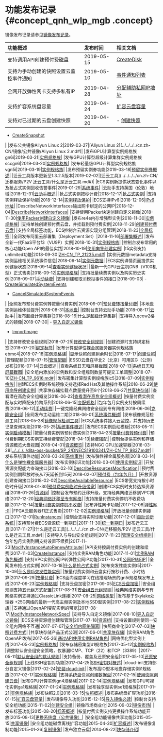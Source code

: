 # 功能发布记录 {#concept_qnh_wlp_mgb .concept}

镜像发布记录请参见[镜像发布记录](../../../../cn.zh-CN/镜像/公共镜像/镜像发布记录.md#)。

|功能概述|发布时间|相关文档|
|:---|:---|:---|
|支持调用API创建预付费磁盘|2019-05-15|[CreateDisk](../../../../cn.zh-CN/API参考/磁盘/CreateDisk.md#)|
|支持为手动创建的快照设置云监控事件通知|2019-05-10|[事件通知列表](../../../../cn.zh-CN/部署与运维/事件通知/事件通知列表.md#)|
|全网开放弹性网卡支持多私有IP|2019-04-28|[分配辅助私网IP地址](../../../../cn.zh-CN/网络/弹性网卡/分配辅助私网IP地址.md#)|
|支持扩容系统盘容量|2019-04-24|[扩容云盘容量](../../../../cn.zh-CN/块存储/云盘/扩容云盘/扩容云盘容量.md#)|
|支持对已过期的云盘创建快照|2019-04-20| -   [创建快照](../../../../cn.zh-CN/快照/使用快照/创建快照.md#)
-   [CreateSnapshot](../../../../cn.zh-CN/API参考/快照/CreateSnapshot.md#)

 |
|发布公共镜像Aliyun Linux 2|2019-03-27|[Aliyun Linux 2](../../../../cn.zh-CN/镜像/公共镜像/Aliyun Linux 2.md#)|
|发布GPU计算型实例规格族gn6i|2019-03-21|[实例规格族](../../../../cn.zh-CN/实例/实例规格族.md#)|
|发布GPU计算型超级计算集群实例规格族sccgn6|2019-03-20|[实例规格族](../../../../cn.zh-CN/实例/实例规格族.md#)|
|发布轻量级GPU计算型实例规格族vgn5i|2019-03-19|[实例规格族](../../../../cn.zh-CN/实例/实例规格族.md#)|
|发布预留实例券功能|2019-03-18|[预留实例券概述](../../../../cn.zh-CN/实例/选择实例购买方式/预留实例券/预留实例券概述.md#)|
|迁云工具版本更新至1.3.2.5版本|2019-02-02|[迁云工具](../../../../cn.zh-CN/迁移服务/P2V 迁云工具/什么是迁云工具.md#)|
|ECS实例新提供状态变化事件以及抢占式实例回收告警事件|2019-01-29|[系统事件](../../../../cn.zh-CN/部署与运维/系统事件/系统事件概述.md#)|
|云助手支持英国（伦敦）地域|2018-12-31|[云助手概述](../../../../cn.zh-CN/部署与运维/云助手/云助手概述.md#)|
|抢占式实例按秒计费|2018-12-17|[抢占式实例](../../../../cn.zh-CN/实例/选择实例购买方式/抢占式实例/什么是抢占式实例.md#)|
|支持实例释放保护功能|2018-12-14|[实例释放保护](../../../../cn.zh-CN/实例/管理实例/开启实例释放保护.md#)|
|ECS支持IPv6|2018-12-06|[IPv6地址](../../../../cn.zh-CN/网络/实例IP地址介绍/IPv6地址.md#)|
|DescribeNetworkInterfaces输出网卡绑定的公网IP|2018-12-04|[DescribeNetworkInterfaces](../../../../cn.zh-CN/API参考/弹性网卡/DescribeNetworkInterfaces.md#)|
|支持使用Packer快速创建自定义镜像|2018-11-30|[使用Packer创建自定义镜像](../../../../cn.zh-CN/镜像/自定义镜像/创建自定义镜像/使用Packer创建自定义镜像.md#)|
|发布re4e内存增强型实例|2018-11-30|[实例规格族](../../../../cn.zh-CN/实例/实例规格族.md#)|
|支持单独创建预付费云盘，并挂载到预付费实例|2018-11-29|[创建预付费云盘](../../../../cn.zh-CN/块存储/云盘/创建云盘/创建预付费云盘.md#)|
|支持全局标签功能，ECS控制台云资源实现分组管理|2018-11-23|[全局标签](../../../../cn.zh-CN/标签与资源/全局标签实践.md#)|
|全网发布阿里云部署集（Deployment Set）|2018-11-16|[部署集概述](../../../../cn.zh-CN/部署与运维/部署集/部署集概述.md#)|
|发布全新一代FaaS平台f3（VU9P）实例|2018-10-31|[实例规格族](../../../../cn.zh-CN/实例/实例规格族.md#)|
|控制台发布常用的核心功能Open API的最佳实践|2018-10-19|[使用向导创建实例](../../../../cn.zh-CN/实例/创建实例/使用向导创建实例.md#)|
|t5实例支持unlimited功能|2018-09-30|[ZH-CN\_TP\_21235.md\#](cn.zh-CN/实例/选择实例规格/突发型/t5无性能约束实例.md#)|
|实例元数据metadata支持实例运维相关系统事件信息|2018-09-14|[实例元数据](../../../../cn.zh-CN/实例/管理实例/使用实例元数据/什么是实例元数据.md#)|
|ECS实例详情页面提供实例健康状态|2018-09-14|[查看实例健康状况](../../../../cn.zh-CN/部署与运维/监控实例状态/查看实例健康状况.md#)|
|最新一代GPU云主机GN6（V100机型）正式售卖|2018-09-12|[实例规格族](../../../../cn.zh-CN/实例/实例规格族.md#)|
|支持批量续费实例以及购买历史实例|2018-09-07|[手动续费](../../../../cn.zh-CN/产品定价/续费实例/手动续费.md#)|
|支持创建和取消模拟事件的接口|2018-09-03| -   [CreateSimulatedSystemEvents](../../../../cn.zh-CN/API参考/系统事件/CreateSimulatedSystemEvents.md#)
-   [CancelSimulatedSystemEvents](../../../../cn.zh-CN/API参考/系统事件/CancelSimulatedSystemEvents.md#)

 |
|全网发布预付费实例转按量付费实例|2018-09-01|[预付费转按量付费](../../../../cn.zh-CN/产品定价/预付费转按量付费.md#)|
|本地盘实例运维体验提升|2018-08-31|[本地盘](../../../../cn.zh-CN/块存储/本地盘.md#)|
|控制台支持云助手功能|2018-08-17|[云助手](../../../../cn.zh-CN/部署与运维/云助手/云助手概述.md#)|
|发布超级计算集群|2018-08-16|[什么是超级计算集群](../../../../cn.zh-CN/实例/选择实例规格/超级计算集群（SCC）/什么是超级计算集群.md#)|
|支持导入qcow2格式的镜像|2018-07-30| -   [导入自定义镜像](../../../../cn.zh-CN/镜像/自定义镜像/导入镜像/导入自定义镜像.md#)
-   [ImportImage](../../../../cn.zh-CN/API参考/镜像/ImportImage.md#)

 |
|支持修改安全组规则|2018-07-25|[修改安全组规则](../../../../cn.zh-CN/安全/安全组/管理安全组规则.md#)|
|创建资源时支持绑定标签|2018-07-20|[绑定标签](../../../../cn.zh-CN/标签与资源/标签/绑定标签.md#)|
|发布计算型弹性裸金属服务器实例规格族ebmc4|2018-07-18|[实例规格族](../../../../cn.zh-CN/实例/实例规格族.md#)|
|显示快照创建剩余时长|2018-07-17|[创建快照](../../../../cn.zh-CN/快照/使用快照/创建快照.md#)|
|管理配额|2018-07-15|[管理配额](../../../../cn.zh-CN/标签与资源/管理配额.md#)|
|ESSD云盘在华北2（北京）可用区G（公测）发布|2018-07-14|[云盘概述](../../../../cn.zh-CN/块存储/云盘/云盘概述.md#)|
|查看系统日志和屏幕截图|2018-07-13|[系统日志和屏幕截图](../../../../cn.zh-CN/部署与运维/查询操作故障/系统日志和屏幕截图.md#)|
|安全组内添加的实例数和安全组规则数量可提交工单调整|2018-07-10|[ZH-CN\_TP\_9616.md\#](cn.zh-CN/产品简介/使用限制.md#)|
|发布密集计算型实例规格族ic5|2018-07-09|[实例规格族](../../../../cn.zh-CN/实例/实例规格族.md#)|
|创建ECS实例时系统镜像支持选择Red Hat及其他操作系统|2018-06-29|[使用向导创建实例](../../../../cn.zh-CN/实例/创建实例/使用向导创建实例.md#)|
|共享块存储挂载点数量提升至8个|2018-06-27|[共享块存储](../../../../cn.zh-CN/块存储/共享块存储.md#)|
|查看潜在高危安全组概览|2018-06-22|[查看潜在高危安全组概览](../../../../cn.zh-CN/最佳实践/安全/查看潜在高危安全组概览.md#)|
|按量付费实例变配与实时降配支持跨系列|2018-06-15|[变配规格](../../../../cn.zh-CN/实例/升降配实例/支持变配的实例规格.md#)|
|包年包月实例支持按周续费|2018-06-12|[手动续费](../../../../cn.zh-CN/产品定价/续费实例/手动续费.md#)|
|一键克隆经典网络安全组到专有网络|2018-06-06|[克隆安全组](../../../../cn.zh-CN/安全/安全组/管理安全组.md#section_imc_xwy_lgb)|
|全网发布主动运维二期|2018-06-01|[系统事件概述](../../../../cn.zh-CN/部署与运维/系统事件/系统事件概述.md#)|
|发布镜像规范检测工具|2018-05-28|[镜像规范检测工具](../../../../cn.zh-CN/镜像/自定义镜像/导入镜像/镜像规范检测工具.md#)|
|ECS系统事件接入云监控，并支持历史记录查询功能|2018-05-25|[系统事件概述](../../../../cn.zh-CN/部署与运维/系统事件/系统事件概述.md#)|
|发布ECS实例启动模板|2018-05-11|[实例启动模板](../../../../cn.zh-CN/实例/管理实例/管理实例启动模板/创建实例启动模板.md#)|
|按量付费实例转预付费实例|2018-04-23|[按量付费转预付费](../../../../cn.zh-CN/产品定价/按量付费转预付费.md#)|
|预付费到期ECS实例支持续费变配|2018-04-13|[续费降配](../../../../cn.zh-CN/产品定价/续费实例/续费降配.md#)|
|控制台提供实例和存储资源概览大盘视图|2018-04-01|[资源概览](https://yq.aliyun.com/articles/552809)|
|支持NGC GPU加速容器|2018-03-28|[../../../../dita-oss-bucket/SP\_2/DNECS19100341/ZH-CN\_TP\_9837.md\#](../../../../cn.zh-CN/最佳实践/GPU实例最佳实践/在gn5实例上部署NGC环境.md#)|
|发布系统事件功能|2018-03-26|[系统事件](../../../../cn.zh-CN/部署与运维/系统事件/系统事件概述.md#)|
|发布弹性裸金属服务器|2018-03-14|[什么是弹性裸金属服务器](../../../../cn.zh-CN/实例/选择实例规格/弹性裸金属服务器（神龙）/什么是弹性裸金属服务器.md#)|
|发布实例标识功能|2018-03-01|[使用实例标识](../../../../cn.zh-CN/实例/管理实例/使用实例标识.md#)|
|开放资源变配能力查询接口|2018-02-10|[DescribeResourcesModification](../../../../cn.zh-CN/API参考/地域/DescribeResourcesModification.md#)|
|预付费实例到期释放时长从7天延长到15天|2018-02-07|[预付费（包年包月）](../../../../cn.zh-CN/产品定价/预付费（包年包月）.md#)|
|开放资源创建查询接口|2018-02-02|[DescribeAvailableResource](../../../../cn.zh-CN/API参考/地域/DescribeAvailableResource.md#)|
|ECS带宽支持按小时临时升级|2018-01-30|[预付费实例临时升级带宽](../../../../cn.zh-CN/实例/升降配实例/升配预付费实例/预付费实例临时升级带宽.md#)|
|创建ECS实例时支持选择资源组|2018-01-26|[资源组](../../../../cn.zh-CN/标签与资源/资源组.md#)|
|控制台发布预约迁移升级，支持经典网络迁移到VPC网络|2017-12-20|[经典网络迁移至专有网络](../../../../cn.zh-CN/网络/经典网络迁移至专有网络.md#)|
|支持按量付费实例停机不收费功能|2017-12-14|[按量付费实例停机不收费](../../../../cn.zh-CN/产品定价/按量付费实例停机不收费.md#)|
|发布弹性网卡功能|2017-12-08|[弹性网卡](../../../../cn.zh-CN/网络/弹性网卡/弹性网卡概述.md#)|
|FPGA云服务器f1正式售卖|2017-12-02|[实例规格族](../../../../cn.zh-CN/实例/实例规格族.md#)|
|开放批量创建实例接口|2017-12-01|[RunInstances](../../../../cn.zh-CN/API参考/实例/RunInstances.md#)|
|控制台支持实时诊断功能|2017-12-01|[自助诊断系统](../../../../cn.zh-CN/部署与运维/查询操作故障/自助诊断系统.md#)|
|支持预付费ECS资源统一到期日|2017-11-30|[统一到期日](../../../../cn.zh-CN/产品定价/续费实例/统一到期日.md#)|
|发布迁云工具|2017-11-27|[什么是迁云工具](../../../../cn.zh-CN/迁移服务/P2V 迁云工具/什么是迁云工具.md#)|
|支持导入与导出安全组规则|2017-11-23|[管理安全组规则](../../../../cn.zh-CN/安全/安全组/管理安全组规则.md#)|
|包年包月实例到期支持设置不续费|2017-11-23|[ModifyInstanceAutoRenewAttribute](../../../../cn.zh-CN/API参考/实例/ModifyInstanceAutoRenewAttribute.md#)|
|API支持按周付费实例的创建和续费|2017-11-03|[CreateInstance](../../../../cn.zh-CN/API参考/实例/CreateInstance.md#)|
|支持实例RAM角色功能|2017-11-01|[实例RAM角色概述](../../../../cn.zh-CN/安全/实例RAM角色/实例RAM角色概述.md#)|
|支持VPC实例公网IP转弹性公网IP功能|2017-10-31|[公网IP转EIP](../../../../cn.zh-CN/用户指南/ECS固定公网IP转换为EIP.md#)|
|全网发布抢占式实例|2017-10-18|[什么是抢占式实例](../../../../cn.zh-CN/实例/选择实例购买方式/抢占式实例/什么是抢占式实例.md#)|
|发布突发性能实例t5|2017-10-09|[什么是t5突发性能实例](../../../../cn.zh-CN/实例/选择实例规格/突发型/什么是t5突发性能实例.md#)|
|按量付费实例和云盘实行按秒计费、小时结算|2017-09-29|[按量付费](../../../../cn.zh-CN/产品定价/计费对比.md#)|
|ECS面向深度学习在线推理场景的gn5i规格族发布上线|2017-09-23|[实例规格族](../../../../cn.zh-CN/实例/实例规格族.md#)|
|支持云盘加密|2017-09-05|[ECS云盘加密](../../../../cn.zh-CN/块存储/云盘/ECS云盘加密.md#)|
|安全组规则支持五元组方式配置|2017-08-31|[安全组五元组规则](../../../../cn.zh-CN/最佳实践/安全/安全组五元组规则.md#)|
|经典网络实例与专有网络实例支持通过ClassicLink连接|2017-08-25|[网络类型](../../../../cn.zh-CN/网络/网络类型.md#)|
|发布基于Skylake处理器 +25G网络的最新一代高主频实例及本地SSD型实例|2017-08-22|[实例规格族](../../../../cn.zh-CN/实例/实例规格族.md#)|
|支持通过OpenAPI变配实例的带宽|2017-08-17|[ModifyInstanceNetworkSpec](../../../../cn.zh-CN/API参考/网络/ModifyInstanceNetworkSpec.md#)|
|支持导入自定义镜像|2017-08-10|[导入自定义镜像](../../../../cn.zh-CN/镜像/自定义镜像/导入镜像/导入自定义镜像.md#)|
|ECS支持资源组创建和管理|2017-07-18|[资源组](../../../../cn.zh-CN/标签与资源/资源组.md#)|
|支持设置规则使同一安全组内网络不互通|2017-07-07|[安全组内网络隔离](../../../../cn.zh-CN/最佳实践/安全/安全组内网络隔离.md#)|
|快照商业化|2017-07-03|[快照计费方式](../../../../cn.zh-CN/产品定价/快照计费方式.md#)|
|共享块存储产品正式公测|2017-06-01|[共享块存储](../../../../cn.zh-CN/块存储/共享块存储.md#)|
|实例RAM角色OpenAPI发布|2017-05-26|[通过API使用实例RAM角色](../../../../cn.zh-CN/安全/实例RAM角色/通过API使用实例RAM角色.md#)|
|网络优化型实例上线|2017-05-23|[实例规格族](../../../../cn.zh-CN/实例/实例规格族.md#)|
|发布存储密集型d1规格族|2017-05-12|[实例规格族](../../../../cn.zh-CN/实例/实例规格族.md#)|
|调整默认安全组安全策略，仅暴漏ICMP、TCP（22）和TCP（3389）|2017-05-11|[默认安全组的默认规则](../../../../cn.zh-CN/安全/安全组/安全组概述.md#section_m4b_bdb_3gb)|
|支持备份、覆盖及还原安全组|2017-05-10|[还原安全组规则](../../../../cn.zh-CN/安全/安全组/管理安全组规则.md#section_l2z_jyy_lgb)|
|上线SSH密钥对功能|2017-04-25|[SSH密钥对概述](../../../../cn.zh-CN/安全/SSH密钥对/SSH密钥对概述.md#)|
|cloud-init支持部分自定义镜像|2017-02-24|[安装cloud-init](../../../../cn.zh-CN/镜像/自定义镜像/导入镜像/安装cloud-init.md#)|
|发布高IO型本地盘存储实例i1规格族|2017-02-17|[实例规格族](../../../../cn.zh-CN/实例/实例规格族.md#)|
|支持系统盘快照创建数据盘|2017-02-15|[使用快照创建云盘](../../../../cn.zh-CN/块存储/云盘/创建云盘/用快照创建云盘.md#)|
|发布GPU计算实例gn4规格族|2017-02-14|[实例规格族](../../../../cn.zh-CN/实例/实例规格族.md#)|
|发布GPU可视化实例ga1规格族|2017-01-24|[实例规格族](../../../../cn.zh-CN/实例/实例规格族.md#)|
|发布独享型实例se1规格族|2017-01-21|[实例规格族](../../../../cn.zh-CN/实例/实例规格族.md#)|
|发布快照2.0|2016-03-15|[快照概述](../../../../cn.zh-CN/快照/快照概述.md#)|
|发布系统盘扩容功能|2016-01-15|[扩容云盘容量](../../../../cn.zh-CN/块存储/云盘/扩容云盘/扩容云盘容量.md#)|
|发布镜像导入功能|2015-12-15|[导入镜像必读](../../../../cn.zh-CN/镜像/自定义镜像/导入镜像/导入镜像必读.md#)|
|控制台支持安全组功能|2015-11-02|[创建安全组](../../../../cn.zh-CN/安全/安全组/创建安全组.md#)|
|镜像市场商业化|2015-09-02|[镜像市场](../../../../cn.zh-CN/镜像/镜像市场.md#)|
|发布标签功能|2015-08-20|[标签概述](../../../../cn.zh-CN/标签与资源/标签/标签概述.md#)|
|按量付费实例支持更换操作系统功能开放|2015-08-13|[更换系统盘（公共镜像）](../../../../cn.zh-CN/块存储/云盘/更换系统盘/更换系统盘（公共镜像）.md#)|
|安全组功能镜像共享功能|2015-05-15|[共享镜像](../../../../cn.zh-CN/镜像/自定义镜像/共享镜像.md#)|
|安全组功能磁盘离线扩容功能|2015-04-20|[扩容概述](../../../../cn.zh-CN/块存储/云盘/扩容云盘/扩容概述.md#)|
|发布镜像复制功能|2015-01-26|[复制镜像](../../../../cn.zh-CN/镜像/自定义镜像/复制镜像.md#)|
|发布独立云盘|2014-08-22|[块存储介绍](../../../../cn.zh-CN/块存储/什么是块存储.md#)|

